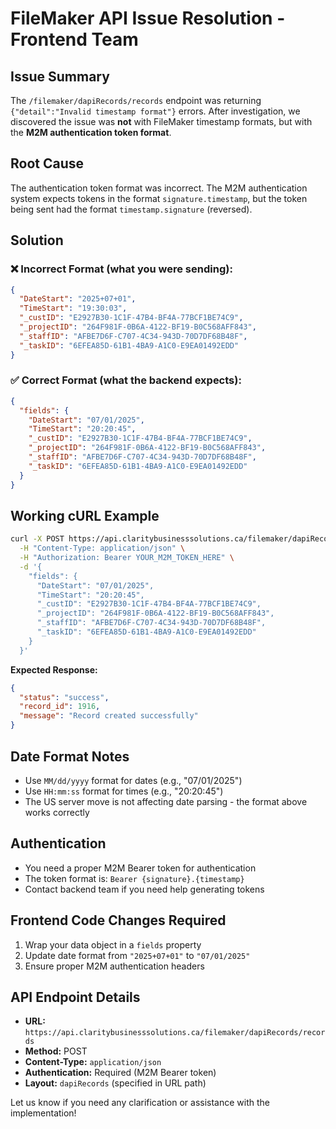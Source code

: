 # FileMaker API Issue Resolution - Frontend Team

## Issue Summary
The `/filemaker/dapiRecords/records` endpoint was returning `{"detail":"Invalid timestamp format"}` errors. After investigation, we discovered the issue was **not** with FileMaker timestamp formats, but with the **M2M authentication token format**.

## Root Cause
The authentication token format was incorrect. The M2M authentication system expects tokens in the format `signature.timestamp`, but the token being sent had the format `timestamp.signature` (reversed).

## Solution

### ❌ Incorrect Format (what you were sending):
```json
{
  "DateStart": "2025+07+01",
  "TimeStart": "19:30:03",
  "_custID": "E2927B30-1C1F-47B4-BF4A-77BCF1BE74C9",
  "_projectID": "264F981F-0B6A-4122-BF19-B0C568AFF843",
  "_staffID": "AFBE7D6F-C707-4C34-943D-70D7DF68B48F",
  "_taskID": "6EFEA85D-61B1-4BA9-A1C0-E9EA01492EDD"
}
```

### ✅ Correct Format (what the backend expects):
```json
{
  "fields": {
    "DateStart": "07/01/2025",
    "TimeStart": "20:20:45",
    "_custID": "E2927B30-1C1F-47B4-BF4A-77BCF1BE74C9",
    "_projectID": "264F981F-0B6A-4122-BF19-B0C568AFF843",
    "_staffID": "AFBE7D6F-C707-4C34-943D-70D7DF68B48F",
    "_taskID": "6EFEA85D-61B1-4BA9-A1C0-E9EA01492EDD"
  }
}
```

## Working cURL Example
```bash
curl -X POST https://api.claritybusinesssolutions.ca/filemaker/dapiRecords/records \
  -H "Content-Type: application/json" \
  -H "Authorization: Bearer YOUR_M2M_TOKEN_HERE" \
  -d '{
    "fields": {
      "DateStart": "07/01/2025",
      "TimeStart": "20:20:45",
      "_custID": "E2927B30-1C1F-47B4-BF4A-77BCF1BE74C9",
      "_projectID": "264F981F-0B6A-4122-BF19-B0C568AFF843",
      "_staffID": "AFBE7D6F-C707-4C34-943D-70D7DF68B48F",
      "_taskID": "6EFEA85D-61B1-4BA9-A1C0-E9EA01492EDD"
    }
  }'
```

**Expected Response:**
```json
{
  "status": "success",
  "record_id": 1916,
  "message": "Record created successfully"
}
```

## Date Format Notes
- Use `MM/dd/yyyy` format for dates (e.g., "07/01/2025")
- Use `HH:mm:ss` format for times (e.g., "20:20:45")
- The US server move is not affecting date parsing - the format above works correctly

## Authentication
- You need a proper M2M Bearer token for authentication
- The token format is: `Bearer {signature}.{timestamp}`
- Contact backend team if you need help generating tokens

## Frontend Code Changes Required
1. Wrap your data object in a `fields` property
2. Update date format from `"2025+07+01"` to `"07/01/2025"`
3. Ensure proper M2M authentication headers

## API Endpoint Details
- **URL:** `https://api.claritybusinesssolutions.ca/filemaker/dapiRecords/records`
- **Method:** POST
- **Content-Type:** `application/json`
- **Authentication:** Required (M2M Bearer token)
- **Layout:** `dapiRecords` (specified in URL path)

Let us know if you need any clarification or assistance with the implementation!